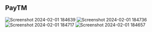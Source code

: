 
## PayTM
![Screenshot 2024-02-01 184639](https://github.com/rj8574/Paytm-clone/assets/63467021/6062b2c7-fe71-4393-a7f3-082fac73fd61)
![Screenshot 2024-02-01 184736](https://github.com/rj8574/Paytm-clone/assets/63467021/b4344af4-c9af-4a65-97ec-43d39e5b4a4f)
![Screenshot 2024-02-01 184717](https://github.com/rj8574/Paytm-clone/assets/63467021/23fc5eda-dc6c-4ccd-813e-f9dbf2e66861)
![Screenshot 2024-02-01 184657](https://github.com/rj8574/Paytm-clone/assets/63467021/e7bcf7f2-5f9b-49a1-a6d8-2cc87e2992b1)
